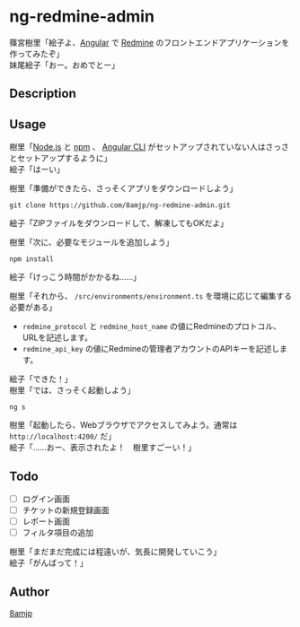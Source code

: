 ng-redmine-admin
================

篠宮樹里「絵子よ、[Angular](https://angular.io/) で [Redmine](https://www.redmine.org/) のフロントエンドアプリケーションを作ってみたぞ」  
妹尾絵子「おー。おめでとー」

## Description

## Usage

樹里「[Node.js](https://nodejs.org/ja/) と [npm](https://www.npmjs.com/) 、
[Angular CLI](https://cli.angular.io/) がセットアップされていない人はさっさとセットアップするように」  
絵子「はーい」

樹里「準備ができたら、さっそくアプリをダウンロードしよう」

`git clone https://github.com/8amjp/ng-redmine-admin.git`

絵子「ZIPファイルをダウンロードして、解凍してもOKだよ」

樹里「次に、必要なモジュールを追加しよう」

`npm install`

絵子「けっこう時間がかかるね……」

樹里「それから、 `/src/environments/environment.ts` を環境に応じて編集する必要がある」

* `redmine_protocol` と `redmine_host_name` の値にRedmineのプロトコル、URLを記述します。
* `redmine_api_key` の値にRedmineの管理者アカウントのAPIキーを記述します。

絵子「できた！」  
樹里「では、さっそく起動しよう」

`ng s`

樹里「起動したら、Webブラウザでアクセスしてみよう。通常は `http://localhost:4200/` だ」  
絵子「……おー、表示されたよ！　樹里すごーい！」

## Todo

- [ ] ログイン画面
- [ ] チケットの新規登録画面
- [ ] レポート画面
- [ ] フィルタ項目の追加

樹里「まだまだ完成には程遠いが、気長に開発していこう」  
絵子「がんばって！」

## Author

[8amjp](https://github.com/8amjp)
